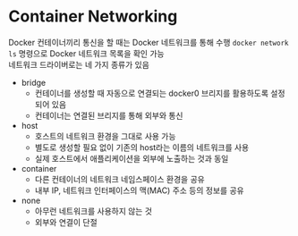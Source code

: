 # Container Networking

Docker 컨테이너끼리 통신을 할 때는 Docker 네트워크를 통해 수행
`docker network ls` 명령으로 Docker 네트워크 목록을 확인 가능  
네트워크 드라이버로는 네 가지 종류가 있음

- bridge
    - 컨테이너를 생성할 때 자동으로 연결되는 docker0 브리지를 활용하도록 설정되어 있음
    - 컨테이너는 연결된 브리지를 통해 외부와 통신
- host
    - 호스트의 네트워크 환경을 그대로 사용 가능
    - 별도로 생성할 필요 없이 기존의 host라는 이름의 네트워크를 사용
    - 실제 호스트에서 애플리케이션을 외부에 노출하는 것과 동일
- container
    - 다른 컨테이너의 네트워크 네임스페이스 환경을 공유
    - 내부 IP, 네트워크 인터페이스의 맥(MAC) 주소 등의 정보를 공유
- none
    - 아무런 네트워크를 사용하지 않는 것
    - 외부와 연결이 단절
